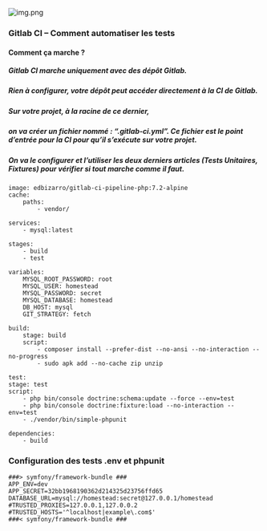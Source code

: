 ![img.png](Gitlab-CI-–-Comment-automatiser-nos-tests.png)

### Gitlab CI – Comment automatiser les tests

#### Comment ça marche ?
##### Gitlab CI marche uniquement avec des dépôt Gitlab. 
##### Rien à configurer, votre dépôt peut accéder directement à la CI de Gitlab.

##### Sur votre projet, à la racine de ce dernier, 
##### on va créer un fichier nommé : “.gitlab-ci.yml”. Ce fichier est le point d’entrée pour la CI pour qu’il s’exécute sur votre projet.

##### On va le configurer et l’utiliser les deux derniers articles (Tests Unitaires, Fixtures) pour vérifier si tout marche comme il faut.

    image: edbizarro/gitlab-ci-pipeline-php:7.2-alpine
    cache:
        paths:
            - vendor/
    
    services:
        - mysql:latest

    stages:
        - build
        - test

    variables:
        MYSQL_ROOT_PASSWORD: root
        MYSQL_USER: homestead
        MYSQL_PASSWORD: secret
        MYSQL_DATABASE: homestead
        DB_HOST: mysql
        GIT_STRATEGY: fetch

    build:
        stage: build
        script:
            - composer install --prefer-dist --no-ansi --no-interaction --no-progress
            - sudo apk add --no-cache zip unzip
    
    test:
    stage: test
    script:
        - php bin/console doctrine:schema:update --force --env=test
        - php bin/console doctrine:fixture:load --no-interaction --env=test
        - ./vendor/bin/simple-phpunit
    
    dependencies:
        - build


### Configuration des tests .env et phpunit

    ###> symfony/framework-bundle ###
    APP_ENV=dev
    APP_SECRET=32bb1968190362d214325d23756ffd65
    DATABASE_URL=mysql://homestead:secret@127.0.0.1/homestead
    #TRUSTED_PROXIES=127.0.0.1,127.0.0.2
    #TRUSTED_HOSTS='^localhost|example\.com$'
    ###< symfony/framework-bundle ###
